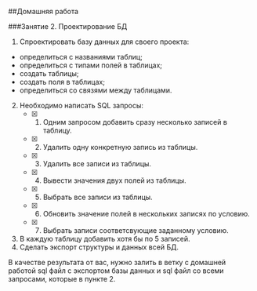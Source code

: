 ﻿
##Домашняя работа

###Занятие 2. Проектирование БД

1. Спроектировать базу данных для своего проекта:
- определиться с названиями таблиц;
- определиться с типами полей в таблицах;
- создать таблицы;
- создать поля в таблицах; 
- определиться со связями между таблицами. 
2. Необходимо написать SQL запросы: 
   - [X] 1. Одним запросом добавить сразу несколько записей  в таблицу.
   - [X] 2. Удалить одну конкретную запись из таблицы.
   - [X] 3. Удалить все записи из таблицы.
   - [X] 4. Вывести значения двух полей из таблицы.
   - [X] 5. Выбрать все записи из таблицы.
   - [X] 6. Обновить значение полей в нескольких записях по условию. 
   - [X] 7. Выбрать записи соответсвующие заданному условию. 
3. В каждую таблицу добавить хотя бы по 5 записей.
4. Сделать экспорт структуры и данных всей БД.

В качестве результата от вас, нужно залить в ветку с домашней работой sql файл с экспортом базы данных и sql файл со всеми запросами, которые в пункте 2.
